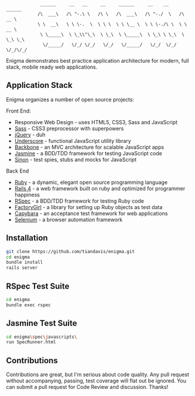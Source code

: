 				 ______     __   __     __     ______     __    __     ______    
				/\  ___\   /\ "-.\ \   /\ \   /\  ___\   /\ "-./  \   /\  __ \   
				\ \  __\   \ \ \-.  \  \ \ \  \ \ \__ \  \ \ \-./\ \  \ \  __ \  
				 \ \_____\  \ \_\\"\_\  \ \_\  \ \_____\  \ \_\ \ \_\  \ \_\ \_\ 
				  \/_____/   \/_/ \/_/   \/_/   \/_____/   \/_/  \/_/   \/_/\/_/ 

			

Enigma demonstrates best practice application architecture for modern, full stack, mobile ready web applications.

Application Stack
-----------

Enigma organizes a number of open source projects:

Front End:
* Responsive Web Design - uses HTML5, CSS3, Sass and JavaScript
* [Sass] - CSS3 preprocessor with superpowers
* [jQuery] - duh
* [Underscore] - functional JavaScript utility library
* [Backbone] - an MVC architecture for scalable JavaScript apps
* [Jasmine] - a BDD/TDD framework for testing JavaScript code
* [Sinon] - test spies, stubs and mocks for JavaScript

Back End
* [Ruby] - a dynamic, elegant open source programming language
* [Rails 4] - a web framework built on ruby and optimized for programmer happiness
* [RSpec] - a BDD/TDD framework for testing Ruby code
* [FactoryGirl] - a library for setting up Ruby objects as test data
* [Capybara] - an acceptance test framework for web applications 
* [Selenium] - a browser automation framework

Installation
--------------

```sh
git clone https://github.com/tiandavis/enigma.git
cd enigma
bundle install
rails server
```

RSpec Test Suite
--------------

```sh
cd enigma
bundle exec rspec
```

Jasmine Test Suite
--------------

```sh
cd enigma\spec\javascripts\
run SpecRunner.html
```

Contributions
--------------

Contributions are great, but I'm serious about code quality. Any pull request without accompanying, passing, test coverage will flat out be ignored. You can submit a pull request for Code Review and discussion. Thanks!


[Sass]:http://sass-lang.com/
[jQuery]:http://jquery.com
[Underscore]:http://underscorejs.org/
[Backbone]:http://backbonejs.org/
[Jasmine]:http://pivotal.github.io/jasmine/
[Sinon]:http://sinonjs.org/
[Ruby]:https://www.ruby-lang.org/en/
[Rails 4]:http://rubyonrails.org/
[RSpec]:http://rspec.info/
[FactoryGirl]:https://github.com/thoughtbot/factory_girl
[Capybara]:http://jnicklas.github.io/capybara/
[Selenium]:http://docs.seleniumhq.org/

